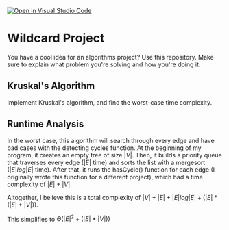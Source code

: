 [![Open in Visual Studio Code](https://classroom.github.com/assets/open-in-vscode-718a45dd9cf7e7f842a935f5ebbe5719a5e09af4491e668f4dbf3b35d5cca122.svg)](https://classroom.github.com/online_ide?assignment_repo_id=11730550&assignment_repo_type=AssignmentRepo)
# Wildcard Project

You have a cool idea for an algorithms project? Use this repository. Make sure
to explain what problem you're solving and how you're doing it.

## Kruskal's Algorithm

Implement Kruskal's algorithm, and find the worst-case time complexity.

## Runtime Analysis

In the worst case, this algorithm will search through every edge and have bad cases with the detecting cycles function.  At the beginning of my program, it creates an empty tree of size $|V|$.  Then, it builds a priority queue that traverses every edge ($|E|$ time) and sorts the list with a mergesort ($|E|log|E|$ time).  After that, it runs the hasCycle() function for each edge (I originally wrote this function for a different project), which had a time complexity of $|E| + |V|$.

Altogether, I believe this is a total complexity of $|V| + |E| + |E|log|E| + (|E| * (|E| + |V|))$.

This simplifies to $\Theta(|E|^2 + (|E| * |V|))$
